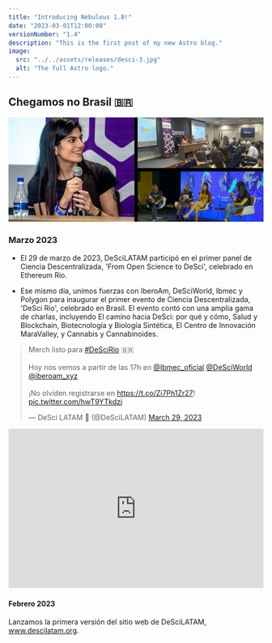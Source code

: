 ```yaml
---
title: "Introducing Nebulous 1.8!"
date: "2023-03-01T12:00:00" 
versionNumber: "1.4"
description: "This is the first post of my new Astro blog."
image:
  src: "../../assets/releases/desci-3.jpg"
  alt: "The full Astro logo."
---
```


## Chegamos no Brasil 🇧🇷

![Nebulous 2.0 Release](../../assets/releases/desci-4.jpg)


### Marzo 2023

- El 29 de marzo de 2023, DeSciLATAM participó en el primer panel de Ciencia Descentralizada, 'From Open Science to DeSci', celebrado en Ethereum Rio. 


- Ese mismo día, unimos fuerzas con IberoAm, DeSciWorld, Ibmec y Polygon para inaugurar el primer evento de Ciencia Descentralizada, 'DeSci Rio', celebrado en Brasil. El evento contó con una amplia gama de charlas, incluyendo El camino hacia DeSci: por qué y cómo, Salud y Blockchain, Biotecnología y Biología Sintética, El Centro de Innovación MaraValley, y Cannabis y Cannabinoides.

<blockquote class="twitter-tweet"><p lang="es" dir="ltr">Merch listo para <a href="https://twitter.com/hashtag/DeSciRio?src=hash&amp;ref_src=twsrc%5Etfw">#DeSciRio</a> 🇧🇷<br><br>Hoy nos vemos a partir de las 17h en <a href="https://twitter.com/Ibmec_oficial?ref_src=twsrc%5Etfw">@Ibmec_oficial</a> <a href="https://twitter.com/DeSciWorld?ref_src=twsrc%5Etfw">@DeSciWorld</a> <a href="https://twitter.com/iberoam_xyz?ref_src=twsrc%5Etfw">@iberoam_xyz</a> <br><br>¡No olviden registrarse en <a href="https://t.co/Zi7Ph1Zr27">https://t.co/Zi7Ph1Zr27</a>! <a href="https://t.co/hwT9YTkdzj">pic.twitter.com/hwT9YTkdzj</a></p>&mdash; DeSci LATAM 🦋 (@DeSciLATAM) <a href="https://twitter.com/DeSciLATAM/status/1641048758841487365?ref_src=twsrc%5Etfw">March 29, 2023</a></blockquote> <script async src="https://platform.twitter.com/widgets.js" charset="utf-8"></script>

<iframe width="100%" height="315" src="https://www.youtube.com/embed/Dv9B1PDmahM?si=Y19nqv0OXz6NjCLr" title="YouTube video player" frameborder="0" allow="accelerometer; autoplay; clipboard-write; encrypted-media; gyroscope; picture-in-picture; web-share" referrerpolicy="strict-origin-when-cross-origin" allowfullscreen></iframe>


#### Febrero 2023

Lanzamos la primera versión del sitio web de DeSciLATAM, www.descilatam.org.

